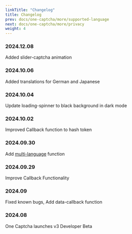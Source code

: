 ```yaml
---
linkTitle: "Changelog"
title: Changelog
prev: docs/one-captcha/more/supported-language
next: docs/one-captcha/more/privacy
weight: 4
---
```


### 2024.12.08

Added slider-captcha animation

### 2024.10.06

Added translations for German and Japanese

### 2024.10.04

Update loading-spinner to black background in dark mode

### 2024.10.02

Improved Callback function to hash token

### 2024.09.30

Add [multi-language](https://docs.xyehr.cn/docs/one-captcha/more/supported-language) function

### 2024.09.29

Improve Callback Functionality

### 2024.09

Fixed known bugs, Add data-callback function

### 2024.08

One Captcha launches v3 Developer Beta
